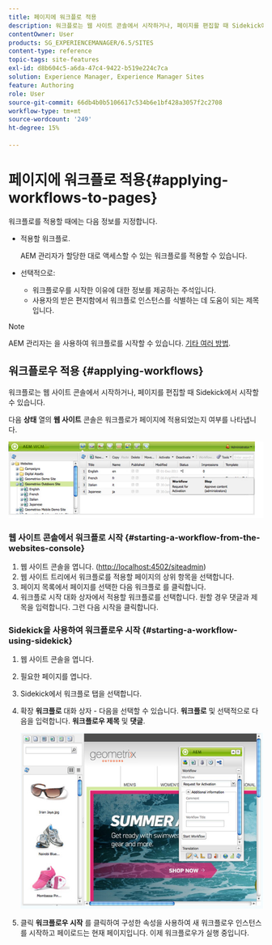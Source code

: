 ```yaml
---
title: 페이지에 워크플로 적용
description: 워크플로는 웹 사이트 콘솔에서 시작하거나, 페이지를 편집할 때 Sidekick에서 시작할 수 있습니다.
contentOwner: User
products: SG_EXPERIENCEMANAGER/6.5/SITES
content-type: reference
topic-tags: site-features
exl-id: d8b604c5-a6da-47c4-9422-b519e224c7ca
solution: Experience Manager, Experience Manager Sites
feature: Authoring
role: User
source-git-commit: 66db4b0b5106617c534b6e1bf428a3057f2c2708
workflow-type: tm+mt
source-wordcount: '249'
ht-degree: 15%

---
```


# 페이지에 워크플로 적용{#applying-workflows-to-pages}

워크플로를 적용할 때에는 다음 정보를 지정합니다.

* 적용할 워크플로.

  AEM 관리자가 할당한 대로 액세스할 수 있는 워크플로를 적용할 수 있습니다.
* 선택적으로:

   * 워크플로우를 시작한 이유에 대한 정보를 제공하는 주석입니다.
   * 사용자의 받은 편지함에서 워크플로 인스턴스를 식별하는 데 도움이 되는 제목입니다.

>[!NOTE]
>
>AEM 관리자는 을 사용하여 워크플로를 시작할 수 있습니다. [기타 여러 방법](/help/sites-administering/workflows-starting.md).

## 워크플로우 적용 {#applying-workflows}

워크플로는 웹 사이트 콘솔에서 시작하거나, 페이지를 편집할 때 Sidekick에서 시작할 수 있습니다.

다음 **상태** 열의 **웹 사이트** 콘솔은 워크플로가 페이지에 적용되었는지 여부를 나타냅니다.

![workflowstatus](assets/workflowstatus.png)

### 웹 사이트 콘솔에서 워크플로 시작 {#starting-a-workflow-from-the-websites-console}

1. 웹 사이트 콘솔을 엽니다. ([http://localhost:4502/siteadmin](http://localhost:4502/siteadmin))
1. 웹 사이트 트리에서 워크플로를 적용할 페이지의 상위 항목을 선택합니다.
1. 페이지 목록에서 페이지를 선택한 다음 워크플로 를 클릭합니다.
1. 워크플로 시작 대화 상자에서 적용할 워크플로를 선택합니다. 원할 경우 댓글과 제목을 입력합니다. 그런 다음 시작을 클릭합니다.

### Sidekick을 사용하여 워크플로우 시작 {#starting-a-workflow-using-sidekick}

1. 웹 사이트 콘솔을 엽니다.
1. 필요한 페이지를 엽니다.
1. Sidekick에서 워크플로 탭을 선택합니다.
1. 확장 **워크플로** 대화 상자 - 다음을 선택할 수 있습니다. **워크플로** 및 선택적으로 다음을 입력합니다. **워크플로우 제목** 및 **댓글**.

   ![workflowstartsidekick](assets/workflowstartsidekick.png)

1. 클릭 **워크플로우 시작** 를 클릭하여 구성한 속성을 사용하여 새 워크플로우 인스턴스를 시작하고 페이로드는 현재 페이지입니다. 이제 워크플로우가 실행 중입니다.
